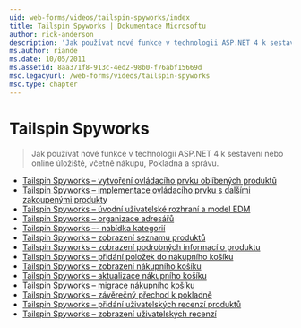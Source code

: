 ```yaml
---
uid: web-forms/videos/tailspin-spyworks/index
title: Tailspin Spyworks | Dokumentace Microsoftu
author: rick-anderson
description: 'Jak používat nové funkce v technologii ASP.NET 4 k sestavení nebo online úložiště, včetně nákupu, Pokladna a správu.'
ms.author: riande
ms.date: 10/05/2011
ms.assetid: 8aa371f8-913c-4ed2-98b0-f76abf15669d
msc.legacyurl: /web-forms/videos/tailspin-spyworks
msc.type: chapter
---
```

<a name="tailspin-spyworks"></a>Tailspin Spyworks
====================
> Jak používat nové funkce v technologii ASP.NET 4 k sestavení nebo online úložiště, včetně nákupu, Pokladna a správu.


- [Tailspin Spyworks – vytvoření ovládacího prvku oblíbených produktů](tailspin-spyworks-creating-and-using-the-popular-products-control.md)
- [Tailspin Spyworks – implementace ovládacího prvku s dalšími zakoupenými produkty](tailspin-spyworks-implementing-and-using-the-also-purchased-control.md)
- [Tailspin Spyworks – úvodní uživatelské rozhraní a model EDM](tailspin-spyworks-intro-ui-and-edm.md)
- [Tailspin Spyworks – organizace adresářů](tailspin-spyworks-directory-organization.md)
- [Tailspin Spyworks –- nabídka kategorií](tailspin-spyworks-category-menu.md)
- [Tailspin Spyworks – zobrazení seznamu produktů](tailspin-spyworks-display-the-product-list.md)
- [Tailspin Spyworks – zobrazení podrobných informací o produktu](tailspin-spyworks-display-per-product-details.md)
- [Tailspin Spyworks – přidání položek do nákupního košíku](tailspin-spyworks-adding-items-to-the-shopping-cart.md)
- [Tailspin Spyworks – zobrazení nákupního košíku](tailspin-spyworks-display-shopping-cart.md)
- [Tailspin Spyworks – aktualizace nákupního košíku](tailspin-spyworks-update-the-shopping-cart.md)
- [Tailspin Spyworks – migrace nákupního košíku](tailspin-spyworks-migrate-the-shopping-cart.md)
- [Tailspin Spyworks – závěrečný přechod k pokladně](tailspin-spyworks-final-check-out.md)
- [Tailspin Spyworks – přidání uživatelských recenzí produktů](tailspin-spyworks-adding-user-product-reviews.md)
- [Tailspin Spyworks – zobrazení uživatelských recenzí](tailspin-spyworks-displaying-user-reviews.md)
